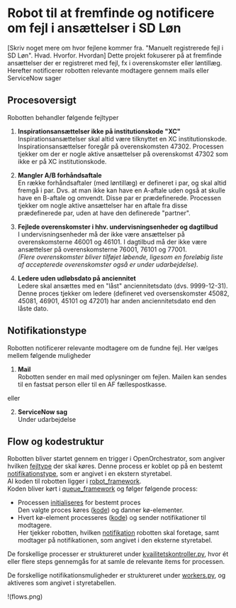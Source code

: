 # Robot til at fremfinde og notificere om fejl i ansættelser i SD Løn

[Skriv noget mere om hvor fejlene kommer fra. "Manuelt registrerede fejl i SD Løn". Hvad. Hvorfor. Hvordan]
Dette projekt fokuserer på at fremfinde ansættelser der er registreret med fejl, fx i overenskomster eller løntillæg. Herefter notificerer robotten relevante modtagere gennem mails eller ServiceNow sager

## Procesoversigt 
Robotten behandler følgende fejltyper

1. **Inspirationsansættelser ikke på institutionskode "XC"** <br>
    Inspirationsansættelser skal altid være tilknyttet en XC institutionskode. Inspirationsansættelser foregår på overenskomsten 47302. Processen tjekker om der er nogle aktive ansættelser på overenskomst 47302 som ikke er på XC institutionskode. 

2. **Mangler A/B forhåndsaftale** <br>
    En række forhåndsaftaler (med løntillæg) er defineret i par, og skal altid fremgå i par. Dvs. at man ikke kan have en A-aftale uden også at skulle have en B-aftale og omvendt. Disse par er prædefinerede. Processen tjekker om nogle aktive ansættelser har en aftale fra disse prædefinerede par, uden at have den definerede "partner". <br>

3. **Fejlede overenskomster i hhv. undervisningsenheder og dagtilbud** <br>
    I undervisningsenheder må der ikke være ansættelser på overenskomsterne 46001 og 46101. I dagtilbud må der ikke være ansættelser på overenskomsterne 76001, 76101 og 77001. <br> 
    *(Flere overenskomster bliver tilføjet løbende, ligesom en foreløbig liste af accepterede overenskomster også er under udarbejdelse).*

4. **Ledere uden udløbsdato på anciennitet** <br>
    Ledere skal ansættes med en "låst" anciennitetsdato (dvs. 9999-12-31). Denne proces tjekker om ledere (defineret ved oversenskomster 45082, 45081, 46901, 45101 og 47201) har anden anciennitetsdato end den låste dato. 

## Notifikationstype
Robotten notificerer relevante modtagere om de fundne fejl. Her vælges mellem følgende muligheder

1. **Mail** <br>
    Robotten sender en mail med oplysninger om fejlen. Mailen kan sendes til en fastsat person eller til en AF fællespostkasse.

eller

2. **ServiceNow sag** <br>
    Under udarbejdelse

## Flow og kodestruktur
Robotten bliver startet gennem en trigger i OpenOrchestrator, som angiver hvilken [fejltype](#procesoversigt) der skal køres. Denne process er koblet op på en bestemt [notifikationstype](#notifikationsmuligheder), som er angivet i en ekstern styretabel.<br>
Al koden til robotten ligger i [robot_framework](./robot_framework/). <br>
Koden bliver kørt i [queue_framework](robot_framework/queue_framework.py) og følger følgende process:
- Processen [initialiseres](/robot_framework/initialize.py) for bestemt proces <br>
    Den valgte proces køres ([kode](/robot_framework/sql_scripts/kvalitetskontroller.py)) og danner kø-elementer.
- Hvert kø-element processeres ([kode](/robot_framework/process.py)) og sender notifikationer til modtagere. <br>
Her tjekker robotten, hvilken [notifikation](#notifikationsmuligheder) robotten skal foretage, samt modtager på notifikationen, som angivet i den eksterne styretabel.

De forskellige processer er struktureret under [kvailitetskontroller.py](/robot_framework/sql_scripts/kvalitetskontroller.py), hvor ét eller flere steps gennemgås for at samle de relevante items for processen.

De forskellige notifikationsmuligheder er struktureret under [workers.py](/robot_framework/subprocesses/workers.py), og aktiveres som angivet i styretabellen.

!(flows.png)